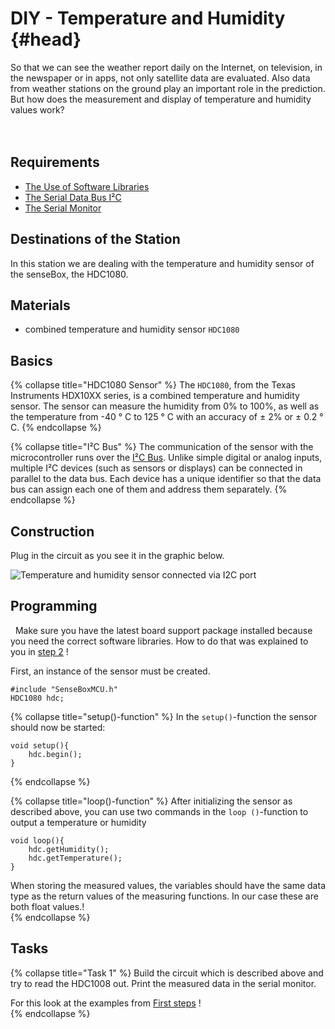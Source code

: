 # DIY - Temperature and Humidity {#head}

<div class="description">So that we can see the weather report daily on the Internet, on television, in the newspaper or in apps, not only satellite data are evaluated. Also data from weather stations on the ground play an important role in the prediction. But how does the measurement and display of temperature and humidity values work?</div>
<div class="line">
    <br>
    <br>
</div>



## Requirements
- [The Use of Software Libraries](../../erste-schritte/board-support-packages-installieren.md)
- [The Serial Data Bus I²C](../../grundlagen/serielle_datenbus.md)
- [The Serial Monitor](../../grundlagen/der_serielle_monitor.md)

## Destinations of the Station
In this station we are dealing with the temperature and humidity sensor of the senseBox, the HDC1080.

## Materials
- combined temperature and humidity sensor `HDC1080`

## Basics
{% collapse title="HDC1080 Sensor" %}
The `HDC1080`, from the Texas Instruments HDX10XX series, is a combined temperature and humidity sensor. The sensor can measure the humidity from 0% to 100%, as well as the temperature from -40 ° C to 125 ° C with an accuracy of ± 2% or ± 0.2 ° C.
{% endcollapse %}

{% collapse title="I²C Bus" %}
The communication of the sensor with the microcontroller runs over the [I²C Bus](../../grundlagen/serielle_datenbus.md).
Unlike simple digital or analog inputs, multiple I²C devices (such as sensors or displays) can be connected in parallel to the data bus.
Each device has a unique identifier so that the data bus can assign each one of them and address them separately.
{% endcollapse %}

## Construction

Plug in the circuit as you see it in the graphic below.


![Temperature and humidity sensor connected via I2C port](../../../../pictures/diy-station/wired_tempairhumi.jpg)

## Programming

<div class="box_warning">
    <i class="fa fa-info fa-fw" aria-hidden="true" style="color: #42acf3;"></i>
      Make sure you have the latest board support package installed because you need the correct software libraries. How to do that was explained to you in  <a href ="../erste-schritte/board-support-packages-installieren.md">step 2</a> !
</div>

First, an instance of the sensor must be created.
```arduino
#include "SenseBoxMCU.h"
HDC1080 hdc;
```
{% collapse title="setup()-function" %}
In the `setup()`-function the sensor should now be started:
```arduino
void setup(){
    hdc.begin();
}
```

{% endcollapse %}

{% collapse title="loop()-function" %}
After initializing the sensor as described above, you can use two commands in the `loop ()`-function to output a temperature or humidity
```arduino
void loop(){
    hdc.getHumidity();
    hdc.getTemperature();
}
```
<div class="box_info">
    <i class="fa fa-info fa-fw" aria-hidden="true" style="color: #42acf3;"></i>
When storing the measured values, the variables should have the same data type as the return values of the measuring functions. In our case these are both float values.!
</div>
{% endcollapse %}

## Tasks

{% collapse title="Task 1" %}
Build the circuit which is described above and try to read the HDC1008 out. Print the measured data in the serial monitor.
<div class="box_info">
    <i class="fa fa-info fa-fw" aria-hidden="true" style="color: #42acf3;"></i>
    For this look at the examples from <a href="/../../erste-schritte/software-installation.md">First steps</a> !
</div>
{% endcollapse %}

